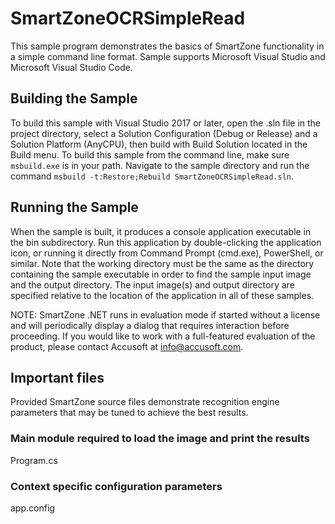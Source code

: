# SmartZoneOCRSimpleRead

This sample program demonstrates the basics of SmartZone functionality in a simple command line format.
Sample supports Microsoft Visual Studio and Microsoft Visual Studio Code.

## Building the Sample

To build this sample with Visual Studio 2017 or later, open the .sln file in the project directory, select a Solution Configuration (Debug or Release) and a Solution Platform (AnyCPU), then build with Build Solution located in the Build menu.
To build this sample from the command line, make sure `msbuild.exe` is in your path. Navigate to the sample directory and run the command `msbuild -t:Restore;Rebuild SmartZoneOCRSimpleRead.sln`.

## Running the Sample

When the sample is built, it produces a console application executable in the bin subdirectory. Run this application by double-clicking the application icon, or running it directly from Command Prompt (cmd.exe), PowerShell, or similar. Note that the working directory must be the same as the directory containing the sample executable in order to find the sample input image and the output directory. The input image(s) and output directory are specified relative to the location of the application in all of these samples.

NOTE: SmartZone .NET runs in evaluation mode if started without a license and will periodically display a dialog that requires interaction before proceeding. If you would like to work with a full-featured evaluation of the product, please contact Accusoft at info@accusoft.com.

## Important files

Provided SmartZone source files demonstrate recognition engine parameters that may be tuned to achieve the best results.

### Main module required to load the image and print the results

Program.cs

### Context specific configuration parameters

app.config

